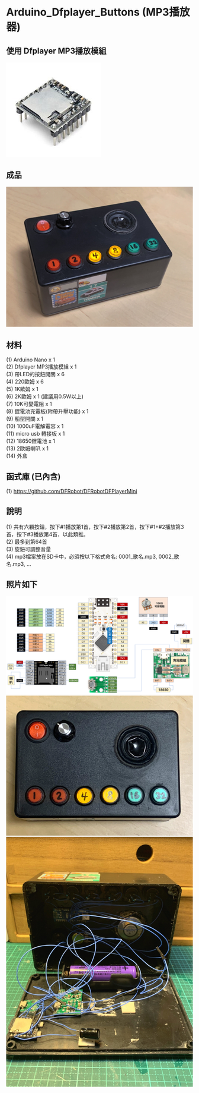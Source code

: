 # Arduino_Dfplayer_Buttons (MP3播放器)  
## 使用 Dfplayer MP3播放模組  
![image](https://github.com/Chihhao/Arduino_Dfplayer_Buttons/blob/main/image/4.jpg)  
## 成品  
![image](https://github.com/Chihhao/Arduino_Dfplayer_Buttons/blob/main/image/1.jpg)  
## 材料  
(1) Arduino Nano x 1  
(2) Dfplayer MP3播放模組 x 1  
(3) 帶LED的按鈕開關 x 6  
(4) 220歐姆 x 6  
(5) 1K歐姆 x 1  
(6) 2K歐姆 x 1 (建議用0.5W以上)  
(7) 10K可變電阻 x 1  
(8) 鋰電池充電板(附帶升壓功能) x 1  
(9) 船型開關 x 1  
(10) 1000uF電解電容 x 1  
(11) micro usb 轉接板 x 1  
(12) 18650鋰電池 x 1  
(13) 2歐姆喇叭 x 1  
(14) 外盒  
## 函式庫 (已內含)  
(1) https://github.com/DFRobot/DFRobotDFPlayerMini  
## 說明  
(1) 共有六顆按鈕，按下#1播放第1首，按下#2播放第2首，按下#1+#2播放第3首，按下#3播放第4首，以此類推。  
(2) 最多到第64首  
(3) 旋鈕可調整音量  
(4) mp3檔案放在SD卡中，必須按以下格式命名: 0001_歌名.mp3, 0002_歌名.mp3, ...  
## 照片如下  
![image](https://github.com/Chihhao/Arduino_Dfplayer_Buttons/blob/main/image/wiring.png)  
![image](https://github.com/Chihhao/Arduino_Dfplayer_Buttons/blob/main/image/2.jpg)  
![image](https://github.com/Chihhao/Arduino_Dfplayer_Buttons/blob/main/image/5.jpg)  


